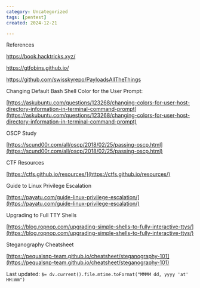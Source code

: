 ```yaml
---
category: Uncategorized
tags: [pentest]
created: 2024-12-21

---
```

References

https://book.hacktricks.xyz/

https://gtfobins.github.io/

https://github.com/swisskyrepo/PayloadsAllTheThings

Changing Default Bash Shell Color for the User Prompt:

[https://askubuntu.com/questions/123268/changing-colors-for-user-host-directory-information-in-terminal-command-prompt](https://askubuntu.com/questions/123268/changing-colors-for-user-host-directory-information-in-terminal-command-prompt)

OSCP Study

[https://scund00r.com/all/oscp/2018/02/25/passing-oscp.html](https://scund00r.com/all/oscp/2018/02/25/passing-oscp.html)

CTF Resources

[https://ctfs.github.io/resources/](https://ctfs.github.io/resources/)

Guide to Linux Privilege Escalation

[https://payatu.com/guide-linux-privilege-escalation/](https://payatu.com/guide-linux-privilege-escalation/)

Upgrading to Full TTY Shells

[https://blog.ropnop.com/upgrading-simple-shells-to-fully-interactive-ttys/](https://blog.ropnop.com/upgrading-simple-shells-to-fully-interactive-ttys/)

Steganography Cheatsheet

[https://pequalsnp-team.github.io/cheatsheet/steganography-101](https://pequalsnp-team.github.io/cheatsheet/steganography-101)


Last updated: `$= dv.current().file.mtime.toFormat("MMMM dd, yyyy 'at' HH:mm")`
